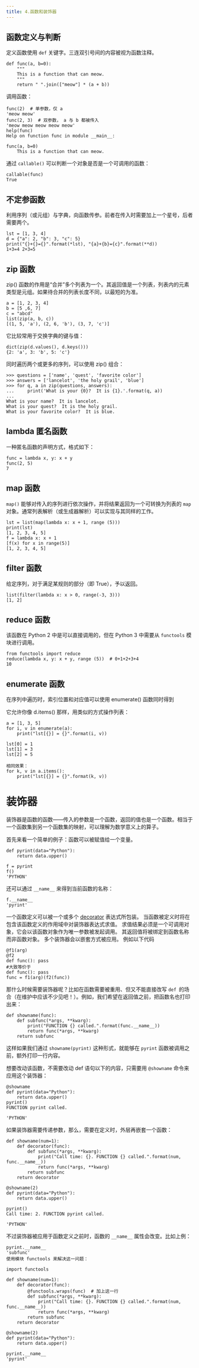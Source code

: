 ```yaml
---
title: 4.函数和装饰器
---
```

## 函数定义与判断

定义函数使用 `def` 关键字。三连双引号间的内容被视为函数注释。

```
def func(a, b=0):
    """
    This is a function that can meow.
    """
    return " ".join(["meow"] * (a + b))
```

调用函数：

```
func(2)  # 单参数，仅 a 
'meow meow'
func(2, 3)  # 双参数， a 与 b 都被传入
'meow meow meow meow meow'
help(func)
Help on function func in module __main__:

func(a, b=0)
    This is a function that can meow.
```

通过 `callable()` 可以判断一个对象是否是一个可调用的函数：

```
callable(func)
True
```

## 不定参函数

利用序列（或元组）与字典，向函数传参。前者在传入时需要加上一个星号，后者需要两个。

```
lst = [1, 3, 4]
d = {"a": 2, "b": 3, "c": 5}
print("{}+{}={}".format(*lst), "{a}+{b}={c}".format(**d))
1+3=4 2+3=5
```

## zip 函数

zip() 函数的作用是“合并”多个列表为一个。其返回值是一个列表，列表内的元素类型是元组。如果待合并的列表长度不同，以最短的为准。

```
a = [1, 2, 3, 4]
b = [5 ,6, 7]
c = "abcd"
list(zip(a, b, c))
[(1, 5, 'a'), (2, 6, 'b'), (3, 7, 'c')]
```

它比较常用于交换字典的键与值：

```
dict(zip(d.values(), d.keys()))
{2: 'a', 3: 'b', 5: 'c'}
```

同时遍历两个或更多的序列，可以使用 zip() 组合：

```
>>> questions = ['name', 'quest', 'favorite color']
>>> answers = ['lancelot', 'the holy grail', 'blue']
>>> for q, a in zip(questions, answers):
...     print('What is your {0}?  It is {1}.'.format(q, a))
...
What is your name?  It is lancelot.
What is your quest?  It is the holy grail.
What is your favorite color?  It is blue.
```

## lambda 匿名函数

一种匿名函数的声明方式，格式如下：

```
func = lambda x, y: x + y
func(2, 5)
7
```

## map 函数

`map()` 能够对传入的序列进行依次操作，并将结果返回为一个可转换为列表的 `map` 对象。通常列表解析（或生成器解析）可以实现与其同样的工作。

```
lst = list(map(lambda x: x + 1, range (5)))
print(lst)
[1, 2, 3, 4, 5]
f = lambda x: x + 1
[f(x) for x in range(5)]
[1, 2, 3, 4, 5]
```

## filter 函数

给定序列，对于满足某规则的部分（即 True），予以返回。

```
list(filter(lambda x: x > 0, range(-3, 3)))
[1, 2]
```

## reduce 函数

该函数在 Python 2 中是可以直接调用的，但在 Python 3 中需要从 `functools` 模块进行调用。

```
from functools import reduce
reduce(lambda x, y: x + y, range (5))  # 0+1+2+3+4
10
```

## enumerate 函数

在序列中遍历时，索引位置和对应值可以使用 enumerate() 函数同时得到

它允许你像 d.items() 那样，用类似的方式操作列表：

```
a = [1, 3, 5]
for i, v in enumerate(a):
    print("lst[{}] = {}".format(i, v))

lst[0] = 1
lst[1] = 3
lst[2] = 5

相同效果：
for k, v in a.items():
    print("lst[{}] = {}".format(k, v))
```

# 装饰器

装饰器是函数的函数——传入的参数是一个函数，返回的值也是一个函数。相当于一个函数集到另一个函数集的映射，可以理解为数学意义上的算子。

首先来看一个简单的例子：函数可以被赋值给一个变量。

```
def pyrint(data="Python"):
    return data.upper()

f = pyrint
f()
'PYTHON'
```

还可以通过 `__name__` 来得到当前函数的名称：

```
f.__name__
'pyrint'
```

一个函数定义可以被一个或多个 [decorator](https://docs.python.org/zh-cn/3.10/glossary.html#term-decorator) 表达式所包装。 当函数被定义时将在包含该函数定义的作用域中对装饰器表达式求值。 求值结果必须是一个可调用对象，它会以该函数对象作为唯一参数被发起调用。 其返回值将被绑定到函数名称而非函数对象。 多个装饰器会以嵌套方式被应用。 例如以下代码

```
@f1(arg)
@f2
def func(): pass
#大致等价于
def func(): pass
func = f1(arg)(f2(func))
```

那什么时候需要装饰器呢？比如在函数需要被重用、但又不能直接改写 `def `的场合（在维护中应该不少见吧！）。例如，我们希望在返回值之前，把函数名也打印出来：

```
def showname(func):
    def subfunc(*args, **kwarg):
        print("FUNCTION {} called.".format(func.__name__))
        return func(*args, **kwarg)
    return subfunc
```

这样如果我们通过 `showname(pyrint)` 这种形式，就能够在 `pyrint` 函数被调用之前，额外打印一行内容。

想要改动该函数，不需要改动 def 语句以下的内容，只需要用 `@showname` 命令来应用这个装饰器：

```
@showname
def pyrint(data="Python"):
    return data.upper()
pyrint()
FUNCTION pyrint called.

'PYTHON'
```

如果装饰器需要传递参数，那么，需要在定义时，外层再嵌套一个函数：

```
def showname(num=1):
    def decorator(func):
        def subfunc(*args, **kwarg):
            print("Call time: {}. FUNCTION {} called.".format(num, func.__name__))
            return func(*args, **kwarg)
        return subfunc
    return decorator

@showname(2)
def pyrint(data="Python"):
    return data.upper()

pyrint()
Call time: 2. FUNCTION pyrint called.

'PYTHON'
```

不过装饰器被应用于函数定义之前时，函数的 `__name__` 属性会改变。比如上例：

```
pyrint.__name__
'subfunc'
使用模块 functools 来解决这一问题：

import functools

def showname(num=1):
    def decorator(func):
        @functools.wraps(func)  # 加上这一行
        def subfunc(*args, **kwarg):
            print("Call time: {}. FUNCTION {} called.".format(num, func.__name__))
            return func(*args, **kwarg)
        return subfunc
    return decorator

@showname(2)
def pyrint(data="Python"):
    return data.upper()

pyrint.__name__
'pyrint'
```
